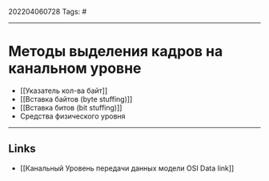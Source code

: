 202204060728
Tags: #

---

# Методы выделения кадров на канальном уровне
- [[Указатель кол-ва байт]]
- [[Вставка байтов (byte stuffing)]]
- [[Вставка битов (bit stuffing)]]
- Средства физического уровня

---
## Links
- [[Канальный Уровень передачи данных модели OSI Data link]]